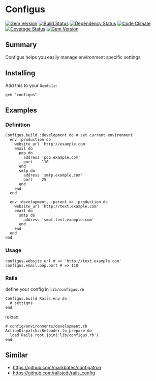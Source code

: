 # Configus

[![Gem Version](https://badge.fury.io/rb/configus.png)](https://rubygems.org/gems/configus)
[![Build Status](https://travis-ci.org/kaize/configus.png)](https://travis-ci.org/kaize/configus)
[![Dependency Status](https://gemnasium.com/kaize/configus.png)](https://gemnasium.com/kaize/configus)
[![Code Climate](https://codeclimate.com/github/kaize/configus.png)](https://codeclimate.com/github/kaize/configus)
[![Coverage Status](https://coveralls.io/repos/kaize/configus/badge.png?branch=master)](https://coveralls.io/r/kaize/configus)
[![Gem Version](http://stillmaintained.com/kaize/configus.png)](http://stillmaintained.com/kaize/configus)

## Summary

Configus helps you easily manage environment specific settings

## Installing

Add this to your `Gemfile`:

    gem "configus"

## Examples

### Definition

    Configus.build :development do # set current environment
      env :production do
        website_url 'http://example.com'
        email do
          pop do
            address 'pop.example.com'
            port    110
          end
          smtp do
            address 'smtp.example.com'
            port    25
          end
        end
      end

      env :development, :parent => :production do
        website_url 'http://text.example.com'
        email do
          smtp do
            address 'smpt.text.example.com'
          end
        end
      end
    end

### Usage

    configus.website_url # => 'http://text.example.com'
    configus.email.pop.port # => 110

### Rails

define your config in `lib/configus.rb`

    Configus.build Rails.env do
      # settigns
    end

reload

    # config/environments/development.rb
    ActionDispatch::Reloader.to_prepare do
      load Rails.root.join('lib/configus.rb')
    end

## Similar

* https://github.com/markbates/configatron
* https://github.com/railsjedi/rails_config
